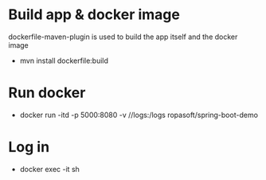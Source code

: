 
# Build app & docker image
dockerfile-maven-plugin is used to build the app itself and the docker image
- mvn install dockerfile:build

# Run docker
- docker run -itd -p 5000:8080 -v /<path>/logs:/logs ropasoft/spring-boot-demo

# Log in
- docker exec -it <container-id> sh